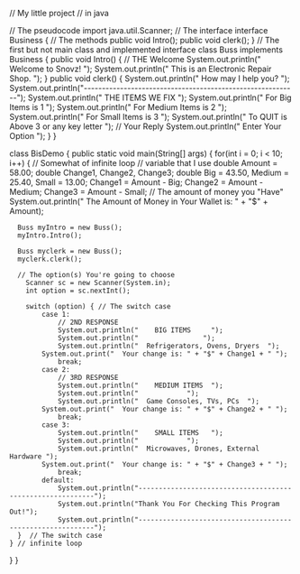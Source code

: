 // My little project
// in java

// The pseudocode
import java.util.Scanner;
// The interface
interface Business {
  // The methods
  public void Intro();
  public void clerk();
}
// The first but not main class and implemented interface
class Buss implements Business {
  public void Intro() {
	  // THE Welcome
        System.out.println("        Welcome to Snovz!       ");
        System.out.println("  This is an Electronic Repair Shop. ");
  }
  public void clerk() {
    	  System.out.println("        How may I help you?        ");
        System.out.println("-----------------------------------------------------------");
        System.out.println("         THE ITEMS WE FIX         ");
        System.out.println("         For Big Items is 1         ");
        System.out.println("         For Medium Items is 2         ");
        System.out.println("         For Small Items is 3         ");
	  System.out.println("	 To QUIT is Above 3 or any key letter	");
	  // Your Reply 
        System.out.println("	 Enter Your Option		");
  }
}

class BisDemo {
    public static void main(String[] args) {
	  for(int i = 0; i < 10; i++) { // Somewhat of infinite loop
        // variable that I use
	  double Amount = 58.00;
        double Change1, Change2, Change3;
        double Big = 43.50, Medium = 25.40, Small = 13.00;
        Change1 = Amount - Big;
        Change2 = Amount - Medium;
        Change3 = Amount - Small;
	  // The amount of money you "Have"
        System.out.println("    The Amount of Money in Your Wallet is:  " + "$" + Amount);
	  
	  Buss myIntro = new Buss();
	  myIntro.Intro();

	  Buss myclerk = new Buss();
	  myclerk.clerk();

	  // The option(s) You're going to choose
        Scanner sc = new Scanner(System.in);
        int option = sc.nextInt();

        switch (option) { // The switch case
            case 1:
                // 2ND RESPONSE
                System.out.println("    BIG ITEMS     ");
                System.out.println("                ");
                System.out.println("  Refrigerators, Ovens, Dryers  ");
		    System.out.print("	Your change is: " + "$" + Change1 + " ");
                break;
            case 2:
                // 3RD RESPONSE
                System.out.println("    MEDIUM ITEMS  ");
                System.out.println("		    ");
                System.out.println("  Game Consoles, TVs, PCs  ");
		    System.out.print("	Your change is: " + "$" + Change2 + " ");
                break;
            case 3:
                System.out.println("    SMALL ITEMS   ");
                System.out.println("		    ");
                System.out.println("  Microwaves, Drones, External Hardware ");
		    System.out.print("	Your change is: " + "$" + Change3 + " ");
                break;
            default:
                System.out.println("-----------------------------------------------------------");
                System.out.println("Thank You For Checking This Program Out!");
                System.out.println("-----------------------------------------------------------");
      }  // The switch case
    } // infinite loop  
  }
}
